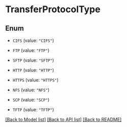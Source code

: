 # TransferProtocolType

## Enum


* `CIFS` (value: `"CIFS"`)

* `FTP` (value: `"FTP"`)

* `SFTP` (value: `"SFTP"`)

* `HTTP` (value: `"HTTP"`)

* `HTTPS` (value: `"HTTPS"`)

* `NFS` (value: `"NFS"`)

* `SCP` (value: `"SCP"`)

* `TFTP` (value: `"TFTP"`)


[[Back to Model list]](../README.md#documentation-for-models) [[Back to API list]](../README.md#documentation-for-api-endpoints) [[Back to README]](../README.md)


